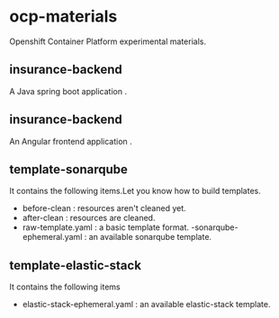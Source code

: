 # ocp-materials
Openshift Container Platform  experimental materials.

## insurance-backend
A Java spring boot application .

## insurance-backend
An Angular frontend application .

## template-sonarqube
It contains the following items.Let you know how to build templates.
- before-clean : resources aren't cleaned yet.
- after-clean : resources are cleaned.
- raw-template.yaml : a basic template format.
-sonarqube-ephemeral.yaml : an available sonarqube template.


## template-elastic-stack
It contains the following items
- elastic-stack-ephemeral.yaml : an available elastic-stack template.


